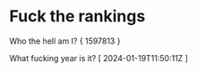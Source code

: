 # Fuck the rankings

Who the hell am I?
{ 1597813 }

What fucking year is it?
[ 2024-01-19T11:50:11Z ]
